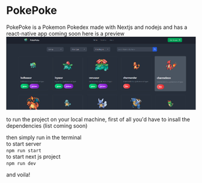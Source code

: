 # PokePoke
PokePoke is a Pokemon Pokedex made with Nextjs and nodejs and has a react-native app coming soon
here is a preview \
![Site Preview](https://github.com/AbderraoufBouarrata/PokePoke/blob/main/preview.png)

to run the project on your local machine, first of all you'd have to insall the dependencies (list coming soon)

then simply run in the terminal\
to start server\
`npm run start`\
to start next js project \
`npm run dev`

and voila!
